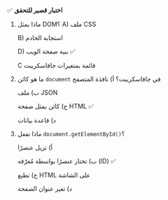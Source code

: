 ✅ **اختبار قصير للتحقق**
1.	ماذا يمثل DOM؟
    A) ملف CSS

    B) استجابة الخادم
    
    D) بنية صفحة الويب ✅
    
    C قائمة بمتغيرات جافاسكريبت
2.	ما هو كائن `document` في جافاسكريبت؟
    أ) نافذة المتصفح
    
    ب) ملف JSON
    
    ج) كائن يمثل صفحة HTML ✅
    
    د) قاعدة بيانات

3.	ماذا تفعل `document.getElementById()`؟

    أ) تزيل عنصرًا

    ب) تختار عنصرًا بواسطة مُعرّفه (ID) ✅

    ج) تطبع HTML على الشاشة

    د) تغير عنوان الصفحة
